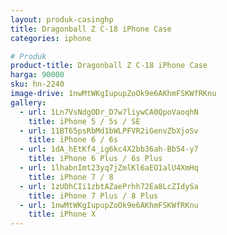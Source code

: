 ```yaml
---
layout: produk-casinghp
title: Dragonball Z C-18 iPhone Case
categories: iphone

# Produk
product-title: Dragonball Z C-18 iPhone Case
harga: 90000
sku: hn-2240
image-drive: 1nwMtWKgIupupZoOk9e6AKhmFSKWfRKnu
gallery:
  - url: 1Ln7VsNdgODr_D7w7liywCA0QpoVaoqhN
    title: iPhone 5 / 5s / SE
  - url: 11BT65psRbMd1bWLPFVR2iGenvZbXjoSv
    title: iPhone 6 / 6s
  - url: 1dA_hEtKf4_ig6kc4X2bb36ah-Bb54-y7
    title: iPhone 6 Plus / 6s Plus
  - url: 1lhabnImt23yq7jZmlKl6aEO1alU4XmHq
    title: iPhone 7 / 8
  - url: 1zUDhCIi1zbtAZaePrhh72Ea8LcZIdySa
    title: iPhone 7 Plus / 8 Plus
  - url: 1nwMtWKgIupupZoOk9e6AKhmFSKWfRKnu
    title: iPhone X
---
```


